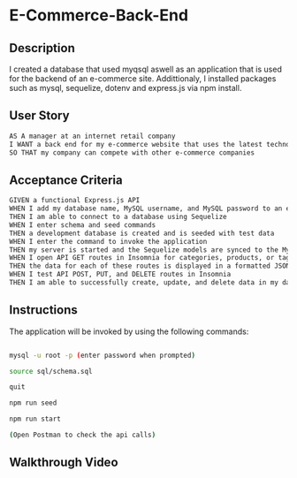 # E-Commerce-Back-End

## Description

I created a database that used myqsql aswell as an application that is used for the backend of an e-commerce site. Addittionaly, I installed packages such as mysql, sequelize, dotenv and express.js via npm install.

## User Story

```md
AS A manager at an internet retail company
I WANT a back end for my e-commerce website that uses the latest technologies
SO THAT my company can compete with other e-commerce companies
```

## Acceptance Criteria

```md
GIVEN a functional Express.js API
WHEN I add my database name, MySQL username, and MySQL password to an environment variable file
THEN I am able to connect to a database using Sequelize
WHEN I enter schema and seed commands
THEN a development database is created and is seeded with test data
WHEN I enter the command to invoke the application
THEN my server is started and the Sequelize models are synced to the MySQL database
WHEN I open API GET routes in Insomnia for categories, products, or tags
THEN the data for each of these routes is displayed in a formatted JSON
WHEN I test API POST, PUT, and DELETE routes in Insomnia
THEN I am able to successfully create, update, and delete data in my database
```

## Instructions

The application will be invoked by using the following commands:

```bash

mysql -u root -p (enter password when prompted)

source sql/schema.sql

quit

npm run seed

npm run start

(Open Postman to check the api calls)

```

## Walkthrough Video

<!-- Need to add video link to google drive. -->
